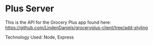 <h1>Plus Server</h1>

This is the API for the Grocery Plus app found here: https://github.com/LindenDaniels/groceryplus-client/tree/add-styling

Technology Used: Node, Express
